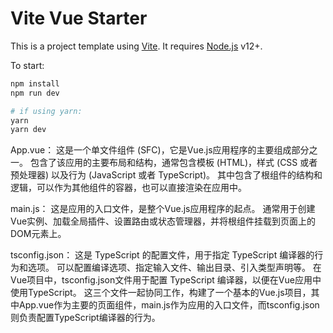 # Vite Vue Starter

This is a project template using [Vite](https://vitejs.dev/). It requires [Node.js](https://nodejs.org) v12+.

To start:

```sh
npm install
npm run dev

# if using yarn:
yarn
yarn dev
```

App.vue：
这是一个单文件组件 (SFC)，它是Vue.js应用程序的主要组成部分之一。
包含了该应用的主要布局和结构，通常包含模板 (HTML)，样式 (CSS 或者预处理器) 以及行为 (JavaScript 或者 TypeScript)。
其中包含了根组件的结构和逻辑，可以作为其他组件的容器，也可以直接渲染在应用中。

main.js：
这是应用的入口文件，是整个Vue.js应用程序的起点。
通常用于创建Vue实例、加载全局插件、设置路由或状态管理器，并将根组件挂载到页面上的DOM元素上。

tsconfig.json：
这是 TypeScript 的配置文件，用于指定 TypeScript 编译器的行为和选项。
可以配置编译选项、指定输入文件、输出目录、引入类型声明等。
在Vue项目中，tsconfig.json文件用于配置 TypeScript 编译器，以便在Vue应用中使用TypeScript。
这三个文件一起协同工作，构建了一个基本的Vue.js项目，其中App.vue作为主要的页面组件，main.js作为应用的入口文件，而tsconfig.json则负责配置TypeScript编译器的行为。
